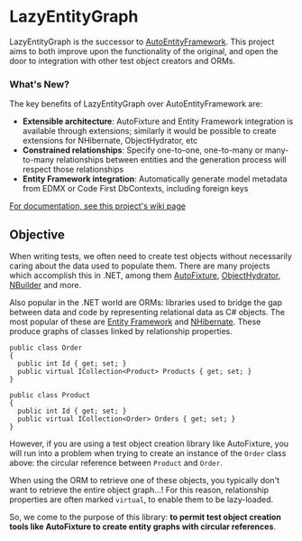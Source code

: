 # LazyEntityGraph
LazyEntityGraph is the successor to [AutoEntityFramework](/alexfoxgill/AutoFixture.AutoEntityFramework). This project aims to both improve upon the functionality of the original, and open the door to integration with other test object creators and ORMs.

### What's New?
The key benefits of LazyEntityGraph over AutoEntityFramework are:

- **Extensible architecture**: AutoFixture and Entity Framework integration is available through extensions; similarly it would be possible to create extensions for NHibernate, ObjectHydrator, etc
- **Constrained relationships**: Specify one-to-one, one-to-many or many-to-many relationships between entities and the generation process will respect those relationships
- **Entity Framework integration**: Automatically generate model metadata from EDMX or Code First DbContexts, including foreign keys

[For documentation, see this project's wiki page](/alexfoxgill/LazyEntityGraph/wiki)

## Objective
When writing tests, we often need to create test objects without necessarily caring about the data used to populate them. There are many projects which accomplish this in .NET, among them [AutoFixture](https://github.com/AutoFixture/AutoFixture), [ObjectHydrator](https://github.com/PrintsCharming/ObjectHydrator), [NBuilder](https://github.com/garethdown44/nbuilder) and more.

Also popular in the .NET world are ORMs: libraries used to bridge the gap between data and code by representing relational data as C# objects. The most popular of these are [Entity Framework](https://github.com/aspnet/EntityFrameworkCore) and [NHibernate](https://github.com/nhibernate/nhibernate-core). These produce graphs of classes linked by relationship properties. 

```CSharp
public class Order
{
  public int Id { get; set; }
  public virtual ICollection<Product> Products { get; set; }
}

public class Product
{
  public int Id { get; set; }
  public virtual ICollection<Order> Orders { get; set; }
}
```

However, if you are using a test object creation library like AutoFixture, you will run into a problem when trying to create an instance of the `Order` class above: the circular reference between `Product` and `Order`. 

When using the ORM to retrieve one of these objects, you typically don't want to retrieve the entire object graph...! For this reason, relationship properties are often marked `virtual`, to enable them to be lazy-loaded.

So, we come to the purpose of this library: **to permit test object creation tools like AutoFixture to create entity graphs with circular references**.
